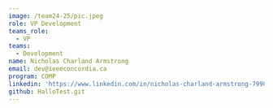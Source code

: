 ```yaml
---
image: /team24-25/pic.jpeg
role: VP Development
teams_role:
  - VP
teams:
  - Development
name: Nicholas Charland Armstrong
email: dev@ieeeconcordia.ca
program: COMP
linkedin: 'https://www.linkedin.com/in/nicholas-charland-armstrong-799093295/'
github: HalloTest.git
---
```


